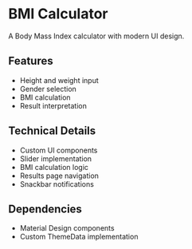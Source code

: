 # BMI Calculator

A Body Mass Index calculator with modern UI design.

## Features
- Height and weight input
- Gender selection
- BMI calculation
- Result interpretation

## Technical Details
- Custom UI components
- Slider implementation
- BMI calculation logic
- Results page navigation
- Snackbar notifications

## Dependencies
- Material Design components
- Custom ThemeData implementation